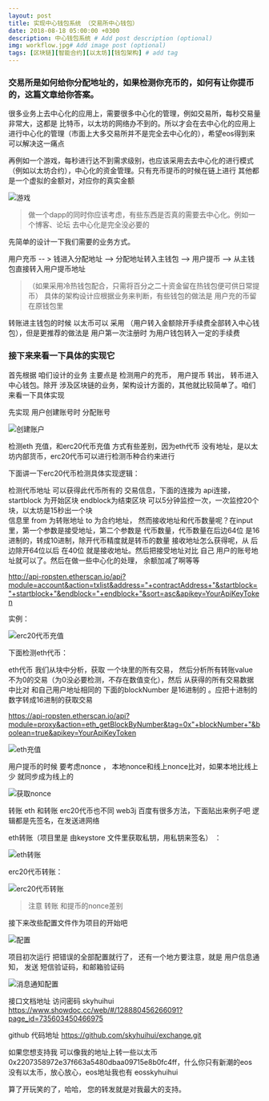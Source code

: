 ```yaml
---
layout: post
title: 实现中心钱包系统 （交易所中心钱包）
date: 2018-08-18 05:00:00 +0300
description: 中心钱包系统 # Add post description (optional)
img: workflow.jpg# Add image post (optional)
tags: [区块链][智能合约][以太坊][钱包架构] # add tag
---
```

### 交易所是如何给你分配地址的，如果检测你充币的，如何有让你提币的，这篇文章给你答案。

很多业务上去中心化的应用上，需要很多中心化的管理，例如交易所，每秒交易量非常大，这都是 比特币，以太坊的网络办不到的。所以才会在去中心化的应用上 进行中心化的管理（市面上大多交易所并不是完全去中心化的），希望eos得到来可以解决这一痛点

再例如一个游戏，每秒进行达不到需求级别，也应该采用去去中心化的进行模式（例如以太坊合约），中心化的资金管理。只有充币提币的时候在链上进行 其他都是一个虚拟的金额对，对应你的真实金额

![游戏]({{site.baseurl}}/assets/img/2018-8-31-中心钱包系统/游戏.png)

> 做一个dapp的同时你应该考虑，有些东西是否真的需要去中心化。例如一个博客、论坛 去中心化是完全没必要的

先简单的设计一下我们需要的业务方式。

用户充币 -- >  钱进入分配地址 --> 分配地址转入主钱包 -->  用户提币 --> 从主钱包直接转入用户提币地址 

>（如果采用冷热钱包配合，只需将百分之二十资金留在热钱包便可供日常提币） 具体的架构设计应根据业务来判断，有些钱包的做法是 用户充的币留在原钱包里

转账进主钱包的时候 以太币可以 采用 （用户转入金额除开手续费全部转入中心钱包），但是更推荐的做法是 用户第一次注册时 为用户钱包转入一定的手续费


### 接下来来看一下具体的实现它

首先根据 咱们设计的业务 主要点是 检测用户的充币， 用户提币 转出， 转币进入 中心钱包。除开 涉及区块链的业务，架构设计方面的，其他就比较简单了。咱们来看一下具体实现

先实现 用户创建账号时  分配账号

![创建账户]({{site.baseurl}}/assets/img/2018-8-31-中心钱包系统/创建账户.png)

检测eth 充值，和erc20代币充值  方式有些差别，因为eth代币 没有地址，是以太坊内部货币，erc20代币可以进行检测币种合约来进行

下面讲一下erc20代币检测具体实现逻辑：

检测代币地址 可以获得此代币所有的 交易信息，下面的连接为 api连接，startblock 为开始区块  endblock为结束区块  可以5分钟监控一次，一次监控20个块，以太坊是15秒出一个块  
信息里 from 为转账地址 to 为合约地址， 然而接收地址和代币数量呢？在input里，第一个参数是接受地址，第二个参数是 代币数量，代币数量在后边64位  是16进制的，转成10进制，除开代币精度就是转币的数量
接收地址怎么获得呢，从 后边除开64位以后 在40位 就是接收地址。然后把接受地址对比 自己 用户的账号地址就可以了。然后在做一些中心化的处理， 余额加减了啊等等 

http://api-ropsten.etherscan.io/api?module=account&action=txlist&address="+contractAddress+"&startblock="+startblock+"&endblock="+endblock+"&sort=asc&apikey=YourApiKeyToken

实例：

![erc20代币充值]({{site.baseurl}}/assets/img/2018-8-31-中心钱包系统/erc20代币充值.png)

下面检测eth代币：

eth代币 我们从块中分析，获取 一个块里的所有交易， 然后分析所有转账value 不为0的交易（为0没必要检测，不存在数值变化），然后 从获得的所有交易数据中比对 和自己用户地址相同的  下面的blockNumber 
是16进制的 。应把十进制的数字转成16进制的获取交易

https://api-ropsten.etherscan.io/api?module=proxy&action=eth_getBlockByNumber&tag=0x"+blockNumber+"&boolean=true&apikey=YourApiKeyToken

![eth充值]({{site.baseurl}}/assets/img/2018-8-31-中心钱包系统/eth充值.png)

用户提币的时候 要考虑nonce   ， 本地nonce和线上nonce比对，如果本地比线上少 就同步成为线上的

![获取nonce]({{site.baseurl}}/assets/img/2018-8-31-中心钱包系统/获取nonce.png)

转账 eth 和转账 erc20代币也不同  web3j 百度有很多方法，下面贴出来例子吧 逻辑都是先签名，在发送进网络

eth转账（项目里是 由keystore 文件里获取私钥，用私钥来签名） ： 

![eth转账]({{site.baseurl}}/assets/img/2018-8-31-中心钱包系统/eth转账.png)

erc20代币转账：

![erc20代币转账]({{site.baseurl}}/assets/img/2018-8-31-中心钱包系统/erc20代币转账.png)

> 注意 转账 和提币的nonce差别

接下来改些配置文件作为项目的开始吧

![配置]({{site.baseurl}}/assets/img/2018-8-31-中心钱包系统/配置.png)

项目初次运行  把错误的全部配置就行了， 还有一个地方要注意，就是 用户信息通知， 发送 短信验证码，和邮箱验证码

![消息通知配置]({{site.baseurl}}/assets/img/2018-8-31-中心钱包系统/消息通知配置.png)


接口文档地址   访问密码 skyhuihui
https://www.showdoc.cc/web/#/128880456266091?page_id=735603450466975

github 代码地址
https://github.com/skyhuihui/exchange.git

如果您想支持我 可以像我的地址上转一些以太币 0x2207358972e37f663a5480dbaa09715e8b0fc4ff，什么你只有新潮的eos 没有以太币，放心放心，eos地址我也有 eosskyhuihui

算了开玩笑的了，哈哈， 您的转发就是对我最大的支持。